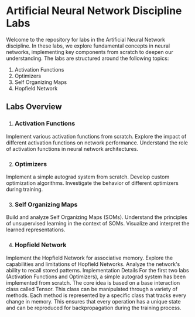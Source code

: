 # Artificial Neural Network Discipline Labs
Welcome to the repository for labs in the Artificial Neural Network discipline. In these labs, we explore fundamental concepts in neural networks, implementing key components from scratch to deepen our understanding. The labs are structured around the following topics:

1. Activation Functions
2. Optimizers
3. Self Organizing Maps
4. Hopfield Network

## Labs Overview

1. ### Activation Functions

Implement various activation functions from scratch.
Explore the impact of different activation functions on network performance.
Understand the role of activation functions in neural network architectures.

2. ### Optimizers

Implement a simple autograd system from scratch.
Develop custom optimization algorithms.
Investigate the behavior of different optimizers during training.

3. ### Self Organizing Maps

Build and analyze Self Organizing Maps (SOMs).
Understand the principles of unsupervised learning in the context of SOMs.
Visualize and interpret the learned representations.

4. ### Hopfield Network

Implement the Hopfield Network for associative memory.
Explore the capabilities and limitations of Hopfield Networks.
Analyze the network's ability to recall stored patterns.
Implementation Details
For the first two labs (Activation Functions and Optimizers), a simple autograd system has been implemented from scratch. The core idea is based on a base interaction class called Tensor. This class can be manipulated through a variety of methods. Each method is represented by a specific class that tracks every change in memory. This ensures that every operation has a unique state and can be reproduced for backpropagation during the training process.
